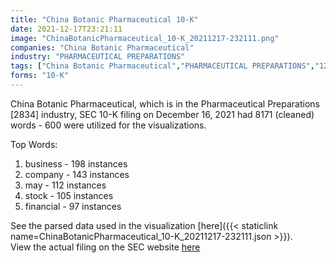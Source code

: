 ```yaml
---
title: "China Botanic Pharmaceutical 10-K"
date: 2021-12-17T23:21:11
image: "ChinaBotanicPharmaceutical_10-K_20211217-232111.png"
companies: "China Botanic Pharmaceutical"
industry: "PHARMACEUTICAL PREPARATIONS"
tags: ["China Botanic Pharmaceutical","PHARMACEUTICAL PREPARATIONS","12-16-2021","10-K"]
forms: "10-K"
---
```

China Botanic Pharmaceutical, which is in the Pharmaceutical Preparations [2834] industry, SEC 10-K filing on December 16, 2021 had 8171 (cleaned) words - 600 were utilized for the visualizations.

Top Words:
1. business - 198 instances
2. company - 143 instances
3. may - 112 instances
4. stock - 105 instances
5. financial - 97 instances


See the parsed data used in the visualization [here]({{< staticlink name=ChinaBotanicPharmaceutical_10-K_20211217-232111.json >}}).  
View the actual filing on the SEC website [here](https://www.sec.gov/Archives/edgar/data/926844/0001829126-21-016607.txt)